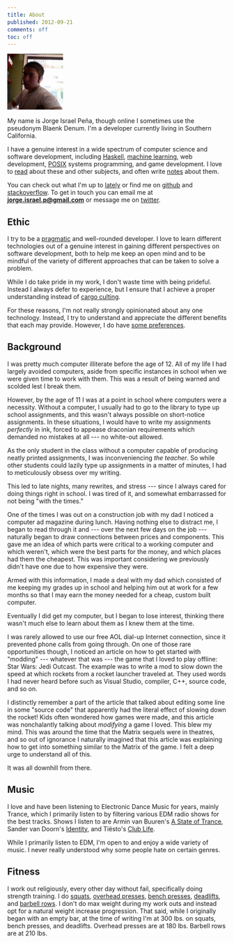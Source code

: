 ```yaml
---
title: About
published: 2012-09-21
comments: off
toc: off
---
```


<img src="/images/me.png" class="right" width="128" id="me">

My name is Jorge Israel Peña, though online I sometimes use the pseudonym Blaenk Denum. I'm a developer currently living in Southern California.

I have a genuine interest in a wide spectrum of computer science and software development, including [Haskell], [machine learning], web development, [POSIX] systems programming, and game development. I love to [read] about these and other subjects, and often write [notes] about them.

[Haskell]: http://en.wikipedia.org/wiki/Haskell_(programming_language)
[machine learning]: http://en.wikipedia.org/wiki/Machine_learning
[POSIX]: http://en.wikipedia.org/wiki/POSIX
[Web Development]: http://en.wikipedia.org/wiki/Web_development

[read]: /reads/
[notes]: /notes/

You can check out what I'm up to [lately] or find me on [github] and [stackoverflow]. To get in touch you can email me at **jorge.israel.p@gmail.com** or message me on [twitter].

[lately]: /lately
[github]: http://github.com/blaenk
[stackoverflow]: http://stackoverflow.com/users/101090/jorge-israel-pena
[twitter]: https://twitter.com/blaenk

## Ethic

I try to be a [pragmatic] and well-rounded developer. I love to learn different technologies out of a genuine interest in gaining different perspectives on software development, both to help me keep an open mind and to be mindful of the variety of different approaches that can be taken to solve a problem.

[pragmatic]: http://en.wikipedia.org/wiki/The_Pragmatic_Programmer

While I do take pride in my work, I don't waste time with being prideful. Instead I always defer to experience, but I ensure that I achieve a proper understanding instead of [cargo culting].

[cargo culting]: http://en.wikipedia.org/wiki/Cargo_cult_programming

For these reasons, I'm not really strongly opinionated about any one technology. Instead, I try to understand and appreciate the different benefits that each may provide. However, I do have [some preferences].

[some preferences]: /uses-this

## Background

I was pretty much computer illiterate before the age of 12. All of my life I had largely avoided computers, aside from specific instances in school when we were given time to work with them. This was a result of being warned and scolded lest I break them.

However, by the age of 11 I was at a point in school where computers were a necessity. Without a computer, I usually had to go to the library to type up school assignments, and this wasn't always possible on short-notice assignments. In these situations, I would have to write my assignments _perfectly_ in ink, forced to appease draconian requirements which demanded no mistakes at all --- no white-out allowed.

As the only student in the class without a computer capable of producing neatly printed assignments, I was inconveniencing _the teacher_. So while other students could lazily type up assignments in a matter of minutes, I had to meticulously obsess over my writing.

This led to late nights, many rewrites, and stress --- since I always cared for doing things right in school. I was tired of it, and somewhat embarrassed for not being "with the times."

One of the times I was out on a construction job with my dad I noticed a computer ad magazine during lunch. Having nothing else to distract me, I began to read through it and --- over the next few days on the job --- naturally began to draw connections between prices and components. This gave me an idea of which parts were critical to a working computer and which weren't, which were the best parts for the money, and which places had them the cheapest. This was important considering we previously didn't have one due to how expensive they were.

Armed with this information, I made a deal with my dad which consisted of me keeping my grades up in school and helping him out at work for a few months so that I may earn the money needed for a cheap, custom built computer.

Eventually I did get my computer, but I began to lose interest, thinking there wasn't much else to learn about them as I knew them at the time.

I was rarely allowed to use our free AOL dial-up Internet connection, since it prevented phone calls from going through. On one of those rare opportunities though, I noticed an article on how to get started with "modding" --- whatever that was --- the game that I loved to play offline: Star Wars: Jedi Outcast. The example was to write a mod to slow down the speed at which rockets from a rocket launcher traveled at. They used words I had never heard before such as Visual Studio, compiler, C++, source code, and so on.

I distinctly remember a part of the article that talked about editing some line in some "source code" that apparently had the literal effect of slowing down the rocket! Kids often wondered how games were made, and this article was nonchalantly talking about _modifying_ a game I loved. This blew my mind. This was around the time that the Matrix sequels were in theatres, and so out of ignorance I naturally imagined that this article was explaining how to get into something similar to the Matrix of the game. I felt a deep urge to understand all of this.

It was all downhill from there.

## Music

I love and have been listening to Electronic Dance Music for years, mainly Trance, which I primarily listen to by filtering various EDM radio shows for the best tracks. Shows I listen to are Armin van Buuren's [A State of Trance], Sander van Doorn's [Identity], and Tiësto's [Club Life].

[A State of Trance]: http://www.astateoftrance.com/
[Identity]: http://www.sandervandoorn.com/radio/
[Club Life]: http://www.tiesto.com/Tiesto-club-life-podcasts

While I primarily listen to EDM, I'm open to and enjoy a wide variety of music. I never really understood why some people hate on certain genres.

## Fitness

I work out religiously, every other day without fail, specifically doing strength training. I do [squats], [overhead presses], [bench presses], [deadlifts], and [barbell rows]. I don't do max weight during my work outs and instead opt for a natural weight increase progression. That said, while I originally began with an empty bar, at the time of writing I'm at 300 lbs. on squats, bench presses, and deadlifts. Overhead presses are at 180 lbs. Barbell rows are at 210 lbs.

[squats]: http://www.exrx.net/WeightExercises/Quadriceps/BBFullSquat.html
[overhead presses]: http://www.exrx.net/WeightExercises/DeltoidAnterior/BBMilitaryPress.html
[bench presses]: http://www.exrx.net/WeightExercises/PectoralSternal/BBBenchPress.html
[deadlifts]: http://www.exrx.net/WeightExercises/ErectorSpinae/BBDeadlift.html
[barbell rows]: http://www.exrx.net/WeightExercises/BackGeneral/BBBentOverRow.html

